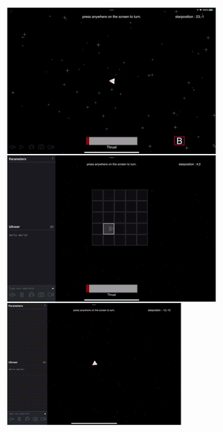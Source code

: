 

![](Media/BD7D7858-99D8-4644-8A66-CBD23B73D05B.gif)
<br>
![](Media/0E84A5A4-A92C-427B-BC92-0AA0236D6040.gif)
<br>
![ Alt text](Media/asteroids01.gif)
